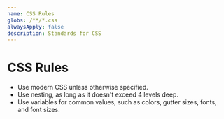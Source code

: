 ```yaml
---
name: CSS Rules
globs: /**/*.css
alwaysApply: false
description: Standards for CSS
---
```


# CSS Rules

- Use modern CSS unless otherwise specified.
- Use nesting, as long as it doesn't exceed 4 levels deep.
- Use variables for common values, such as colors, gutter sizes, fonts, and font sizes.
